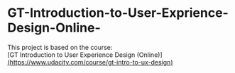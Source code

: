 # GT-Introduction-to-User-Exprience-Design-Online-
This project is based on the course:  
[GT Introduction to User Experience Design (Online)][(https://www.udacity.com/course/gt-intro-to-ux-design)](https://www.coursera.org/learn/user-experience-design?utm_medium=sem&utm_source=gg&utm_campaign=b2c_namer_x_coursera_ftcof_courseraplus_cx_dr_bau_gg_sem_bd-ex_us_en_m_hyb_24-10_x&campaignid=21782680297&adgroupid=171121141609&device=c&keyword=coursera&matchtype=e&network=g&devicemodel=&creativeid=715816606929&assetgroupid=&targetid=aud-333058185355%3Akwd-36262515261&extensionid=&placement=&gad_source=1&gclid=Cj0KCQjwqIm_BhDnARIsAKBYcmsv1FU2_pD67PBblUtO2Vax7fyyW9UMqsgs0han3VjO41-lAi-sYPYaAlPbEALw_wcB)  
